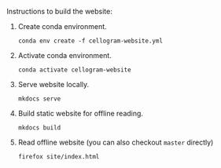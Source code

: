 Instructions to build the website:

1. Create conda environment.
   ```
   conda env create -f cellogram-website.yml
   ```
2. Activate conda environment.
   ```
   conda activate cellogram-website
   ```
3. Serve website locally.
   ```
   mkdocs serve
   ```
4. Build static website for offline reading.
   ```
   mkdocs build
   ```
5. Read offline website (you can also checkout `master` directly)
   ```
   firefox site/index.html
   ```
